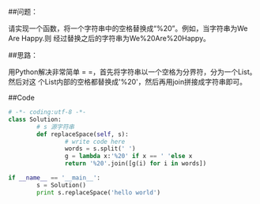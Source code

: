 ##问题：

请实现一个函数，将一个字符串中的空格替换成“%20”。例如，当字符串为We Are Happy.则
经过替换之后的字符串为We%20Are%20Happy。

##思路：

用Python解决非常简单 = =，首先将字符串以一个空格为分界符，分为一个List。然后对这
个List内部的空格都替换成'%20'，然后再用join拼接成字符串即可。

##Code

```Python
# -*- coding:utf-8 -*-
class Solution:
        # s 源字符串
        def replaceSpace(self, s):
                # write code here
                words = s.split(' ')
                g = lambda x:'%20' if x == ' 'else x
                return '%20'.join([g(i) for i in words])

if __name__ == '__main__':
        s = Solution()
        print s.replaceSpace('hello world')
```

